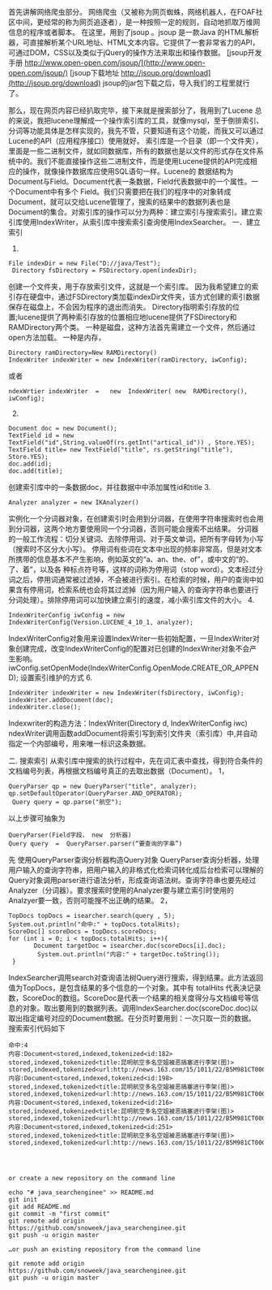 首先讲解网络爬虫部分。
网络爬虫（又被称为网页蜘蛛，网络机器人，在FOAF社区中间，更经常的称为网页追逐者），是一种按照一定的规则，自动地抓取万维网信息的程序或者脚本。
在这里，用到了jsoup 。jsoup 是一款Java 的HTML解析器，可直接解析某个URL地址、HTML文本内容。它提供了一套非常省力的API，可通过DOM，CSS以及类似于jQuery的操作方法来取出和操作数据。
[jsoup开发手册 http://www.open-open.com/jsoup/](http://www.open-open.com/jsoup/)
[jsoup下载地址 http://jsoup.org/download](http://jsoup.org/download)
jsoup的jar包下载之后，导入我们的工程里就行了。


那么，现在网页内容已经扒取完毕，接下来就是搜索部分了，我用到了Lucene
总的来说，我把lucene理解成一个操作索引库的工具，就像mysql，至于倒排索引、分词等功能具体是怎样实现的，我先不管，只要知道有这个功能，而我又可以通过Lucene的API（应用程序接口）使用就好。
索引库是一个目录（即一个文件夹），里面是一些二进制文件，就如同数据库，所有的数据也是以文件的形式存在文件系统中的。我们不能直接操作这些二进制文件，而是使用Lucene提供的API完成相应的操作，就像操作数据库应使用SQL语句一样。Lucene的 数据结构为Document与Field。Document代表一条数据，Field代表数据中的一个属性。一个Document中有多个 Field。我们只需要把在我们的程序中的对象转成Document，就可以交给Lucene管理了，搜索的结果中的数据列表也是Document的集合。对索引库的操作可以分为两种：建立索引与搜索索引。建立索引库使用IndexWriter，从索引库中搜索索引查询使用IndexSearcher。
一．建立索引

1.
```
File indexDir = new File("D://java/Test");
 Directory fsDirectory = FSDirectory.open(indexDir);
```
创建一个文件夹，用于存放索引文件，这就是一个索引库。
因为我希望建立的索引存在硬盘中，通过FSDirectory类加载indexDir文件夹，该方式创建的索引数据保存在磁盘上，不会因为程序的退出而消失。
Directory指明索引存放的位置;lucene提供了两种索引存放的位置相应地lucene提供了FSDirectory和RAMDirectory两个类。
一种是磁盘，这种方法首先需建立一个文件，然后通过open方法加载。
一种是内存，
```
Directory ramDirectory=New RAMDirectory()
IndexWriter indexWriter = new IndexWriter(ramDirectory, iwConfig);
```
或者
```
ndexWrtier indexWriter  =   new  IndexWriter( new  RAMDirectory(), iwConfig);
```
2.
```
Document doc = new Document();
TextField id = new TextField("id",String.valueOf(rs.getInt("artical_id")) , Store.YES);  
TextField title= new TextField("title", rs.getString("title"), Store.YES);	    
doc.add(id);
doc.add(title);
```
创建索引库中的一条数据doc，并往数据中中添加属性id和title
3.
```
Analyzer analyzer = new IKAnalyzer()
```
实例化一个分词器对象，在创建索引时会用到分词器，在使用字符串搜索时也会用到分词器，这两个地方要使用同一个分词器，否则可能会搜索不出结果。
分词器的一般工作流程：切分关键词、去除停用词、对于英文单词，把所有字母转为小写（搜索时不区分大小写）。
停用词有些词在文本中出现的频率非常高，但是对文本所携带的信息基本不产生影响，例如英文的“a、an、the、of”，或中文的“的、了、着”，以及各 种标点符号等，这样的词称为停用词（stop word）。文本经过分词之后，停用词通常被过滤掉，不会被进行索引。在检索的时候，用户的查询中如果含有停用词，检索系统也会将其过滤掉（因为用户输入 的查询字符串也要进行分词处理）。排除停用词可以加快建立索引的速度，减小索引库文件的大小。
4.
```
IndexWriterConfig iwConfig = new IndexWriterConfig(Version.LUCENE_4_10_1, analyzer);
```
IndexWriterConfig对象用来设置IndexWriter一些初始配置，一旦IndexWriter对象创建完成，改变IndexWriterConfig的配置对已创建的IndexWriter对象不会产生影响。
iwConfig.setOpenMode(IndexWriterConfig.OpenMode.CREATE_OR_APPEND);
设置索引维护的方式
6.
```
IndexWriter indexWriter = new IndexWriter(fsDirectory, iwConfig);
indexWriter.addDocument(doc);
indexWriter.close();
```
Indexwriter的构造方法：IndexWriter(Directory d, IndexWriterConfig iwc)
ndexWriter调用函数addDocument将索引写到索引文件夹（索引库）中,并自动指定一个内部编号，用来唯一标识这条数据。


二. 搜索索引
从索引库中搜索的执行过程中，先在词汇表中查找，得到符合条件的文档编号列表，再根据文档编号真正的去取出数据（Document）。
1，
```
QueryParser qp = new QueryParser("title", analyzer);               qp.setDefaultOperator(QueryParser.AND_OPERATOR);
 Query query = qp.parse("航空");
```
以上步骤可抽象为 
```
QueryParser(Field字段， new  分析器) 
Query query  =  QueryParser.parser(“要查询的字串”)
```
先 使用QueryParser查询分析器构造Query对象
QueryParser查询分析器，处理用户输入的查询字符串，把用户输入的非格式化检索词转化成后台检索可以理解的Query对象调用parser进行语法分析，形成查询语法树。查询字符串也要先经过Analyzer（分词器）。要求搜索时使用的Analyzer要与建立索引时使用的 Analzyer要一致，否则可能搜不出正确的结果。
2，
```
TopDocs topDocs = isearcher.search(query , 5); 
System.out.println("命中:" + topDocs.totalHits);
ScoreDoc[] scoreDocs = topDocs.scoreDocs;
for (int i = 0; i < topDocs.totalHits; i++){
       Document targetDoc = isearcher.doc(scoreDocs[i].doc);
        System.out.println("内容:" + targetDoc.toString());
 }
```
 IndexSearcher调用search对查询语法树Query进行搜索，得到结果。此方法返回值为TopDocs，是包含结果的多个信息的一个对象。其中有 totalHits 代表决记录数，ScoreDoc的数组。ScoreDoc是代表一个结果的相关度得分与文档编号等信息的对象。取出要用到的数据列表。调用IndexSearcher.doc(scoreDoc.doc)以取出指定编号对应的Document数据。在分页时要用到：一次只取一页的数据。
搜索索引代码如下
```
命中:4
内容:Document<stored,indexed,tokenized<id:182> stored,indexed,tokenized<title:昆明航空多名空姐被恶搞塞进行李架(图)> stored,indexed,tokenized<url:http://news.163.com/15/1011/22/B5M981CT00011229.html#f=www>>
内容:Document<stored,indexed,tokenized<id:198> stored,indexed,tokenized<title:昆明航空多名空姐被恶搞塞进行李架(图)> stored,indexed,tokenized<url:http://news.163.com/15/1011/22/B5M981CT00011229.html>>
内容:Document<stored,indexed,tokenized<id:216> stored,indexed,tokenized<title:昆明航空多名空姐被恶搞塞进行李架(图)> stored,indexed,tokenized<url:http://news.163.com/15/1011/22/B5M981CT00011229.html>>
内容:Document<stored,indexed,tokenized<id:251> stored,indexed,tokenized<title:昆明航空多名空姐被恶搞塞进行李架(图)> stored,indexed,tokenized<url:http://news.163.com/15/1011/22/B5M981CT00011229.html#f=www




or create a new repository on the command line

echo "# java_searchenginee" >> README.md
git init
git add README.md
git commit -m "first commit"
git remote add origin https://github.com/snoweek/java_searchenginee.git
git push -u origin master

…or push an existing repository from the command line

git remote add origin https://github.com/snoweek/java_searchenginee.git
git push -u origin master
